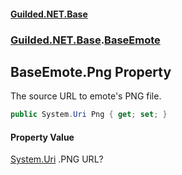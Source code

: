 
#### [Guilded.NET.Base](Guilded_NET_Base 'Guilded_NET_Base')
### [Guilded.NET.Base](Guilded_NET_Base#Guilded_NET_Base 'Guilded.NET.Base').[BaseEmote](BaseEmote 'Guilded.NET.Base.BaseEmote')
## BaseEmote.Png Property
The source URL to emote's PNG file.  
```csharp
public System.Uri Png { get; set; }
```

#### Property Value
[System.Uri](https://docs.microsoft.com/en-us/dotnet/api/System.Uri 'System.Uri')
.PNG URL?

